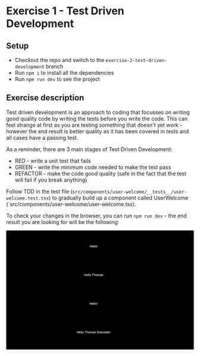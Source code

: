 # Exercise 1 - Test Driven Development

## Setup

- Checkout the repo and switch to the `exercise-2-test-driven-development` branch
- Run `npm i` to install all the dependencies
- Run `npm run dev` to see the project

## Exercise description

Test driven development is an approach to coding that focusses on writing good quality code by writing the tests before you write the code. This can feel strange at first as you are testing something that doesn't yet work - however the end result is better quality as it has been covered in tests and all cases have a passing test.

As a reminder, there are 3 main stages of Test Driven Development:

- RED - write a unit test that fails
- GREEN - write the minimum code needed to make the test pass
- REFACTOR - make the code good quality (safe in the fact that the test will fail if you break anything)

Follow TDD in the test file (`src/components/user-welcome/__tests__/user-welcome.test.tsx`) to gradually build up a component called UserWelcome (`src/components/user-welcome/user-welcome.tsx).

To check your changes in the browser, you can run `npm run dev` - the end result you are looking for will be the following:

![image info](./public/result.png)

